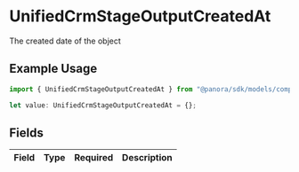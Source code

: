 # UnifiedCrmStageOutputCreatedAt

The created date of the object

## Example Usage

```typescript
import { UnifiedCrmStageOutputCreatedAt } from "@panora/sdk/models/components";

let value: UnifiedCrmStageOutputCreatedAt = {};
```

## Fields

| Field       | Type        | Required    | Description |
| ----------- | ----------- | ----------- | ----------- |